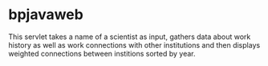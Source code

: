 bpjavaweb
=========

This servlet takes a name of a scientist as input, gathers data about work history as well as work connections with other institutions and then displays weighted connections between institions sorted by year.
